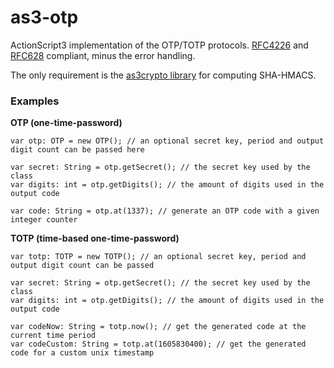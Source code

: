 # as3-otp
ActionScript3 implementation of the OTP/TOTP protocols. [RFC4226](https://tools.ietf.org/html/rfc4226) and [RFC628](https://tools.ietf.org/html/rfc6238) compliant, minus the error handling.  

The only requirement is the [as3crypto library](https://github.com/timkurvers/as3-crypto) for computing SHA-HMACS.

### Examples 

**OTP (one-time-password)**

```
var otp: OTP = new OTP(); // an optional secret key, period and output digit count can be passed here

var secret: String = otp.getSecret(); // the secret key used by the class
var digits: int = otp.getDigits(); // the amount of digits used in the output code

var code: String = otp.at(1337); // generate an OTP code with a given integer counter
```

**TOTP (time-based one-time-password)**

```
var totp: TOTP = new TOTP(); // an optional secret key, period and output digit count can be passed

var secret: String = otp.getSecret(); // the secret key used by the class
var digits: int = otp.getDigits(); // the amount of digits used in the output code

var codeNow: String = totp.now(); // get the generated code at the current time period
var codeCustom: String = totp.at(1605830400); // get the generated code for a custom unix timestamp
```
